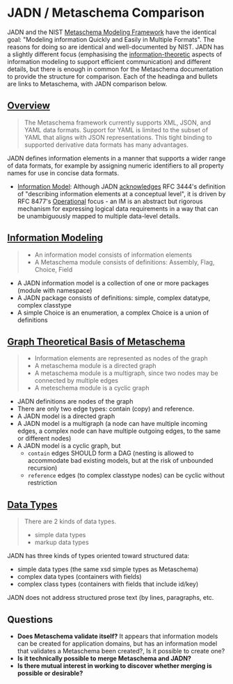 # JADN / Metaschema Comparison

JADN and the NIST [Metaschema Modeling Framework](https://pages.nist.gov/metaschema/) have the identical goal:
"Modeling information Quickly and Easily in Multiple Formats".  The reasons for doing so are identical and
well-documented by NIST.  JADN has a slightly different focus (emphasising the
[information-theoretic](https://en.wikipedia.org/wiki/Information_theory) aspects
of information modeling to support efficient communication) and different details, but there is
enough in common for the Metaschema documentation to provide the structure for comparison.
Each of the headinga and bullets are links to Metaschema, with JADN comparison below.

## [Overview](https://pages.nist.gov/metaschema/specification/overview/)
> The Metaschema framework currently supports XML, JSON, and YAML data formats. Support for YAML is limited
> to the subset of YAML that aligns with JSON representations. 
> This tight binding to supported derivative data formats has many advantages.

JADN defines information elements in a manner that supports a wider range of data formats, for example by
assigning numeric identifiers to all property names for use in concise data formats.

* [Information Model](https://pages.nist.gov/metaschema/specification/glossary/#information-model): 
Although JADN
[acknowledges](https://github.com/oasis-tcs/openc2-jadn-im/blob/working/imjadn-v1.0-cn02.md#22-information-models-and-data-models)
RFC 3444's definition of "describing information elements at a conceptual level", it is driven by
RFC 8477's
[Operational](https://github.com/oasis-tcs/openc2-jadn-im/blob/working/imjadn-v1.0-cn02.md#112-the-information-modeling-gap)
focus - an IM is an abstract but rigorous mechanism for expressing logical data requirements in a way that can be
unambiguously mapped to multiple data-level details.

## [Information Modeling](https://pages.nist.gov/metaschema/specification/information-modeling/)
> * An information model consists of information elements
> * A Metaschema module consists of definitions: Assembly, Flag, Choice, Field

* A JADN information model is a collection of one or more packages (module with namespace)
* A JADN package consists of definitions: simple, complex datatype, complex classtype
* A simple Choice is an enumeration, a complex Choice is a union of definitions

## [Graph Theoretical Basis of Metaschema](https://pages.nist.gov/metaschema/specification/information-modeling/#graph-theoretical-basis-of-metaschema)
> * Information elements are represented as nodes of the graph
> * A metaschema module is a directed graph
> * A metaschema module is a multigraph, since two nodes may be connected by multiple edges
> * A meteschema module is a cyclic graph

* JADN definitions are nodes of the graph
* There are only two edge types: contain (copy) and reference.
* A JADN model is a directed graph
* A JADN model is a multigraph (a node can have multiple incoming edges,
a complex node can have multiple outgoing edges, to the same or different nodes)
* A JADN model is a cyclic graph, but
    * `contain` edges SHOULD form a DAG (nesting is allowed to accommodate bad existing models,
    but at the risk of unbounded recursion)
    * `reference` edges (to complex classtype nodes) can be cyclic without restriction

## [Data Types](https://pages.nist.gov/metaschema/specification/datatypes/)

> There are 2 kinds of data types.
> * simple data types
> * markup data types

JADN has three kinds of types oriented toward structured data:
* simple data types (the same xsd simple types as Metaschema)
* complex data types (containers with fields)
* complex class types (containers with fields that include id/key)

JADN does not address structured prose text (by lines, paragraphs, etc. 


## Questions
* **Does Metaschema validate itself?**  It appears that information models can be created for application domains,
but has an information model that validates a Metaschema been created?, Is it possible to create one?
* **Is it technically possible to merge Metaschema and JADN?**
* **Is there mutual interest in working to discover whether merging is possible or desirable?**